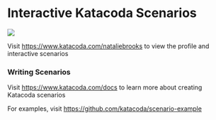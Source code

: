# Interactive Katacoda Scenarios

[![](http://shields.katacoda.com/katacoda/nataliebrooks/count.svg)](https://www.katacoda.com/nataliebrooks "Get your profile on Katacoda.com")

Visit https://www.katacoda.com/nataliebrooks to view the profile and interactive scenarios

### Writing Scenarios
Visit https://www.katacoda.com/docs to learn more about creating Katacoda scenarios

For examples, visit https://github.com/katacoda/scenario-example
